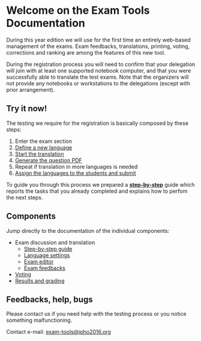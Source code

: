 # Welcome on the Exam Tools Documentation


During this year edition we will use for the first time an entirely web-based management of the exams. Exam feedbacks, translations, printing, voting, corrections and ranking are among the features of this new tool.

During the registration process you will need to confirm that your delegation will join with at least one supported notebook computer, and that you were successfully able to translate the test exams. Note that the organizers will not provide any notebooks or workstations to the delegations (except with prior arrangement).


## Try it now!

The testing we require for the registration is basically composed by these steps:

1. Enter the exam section
1. [Define a new language](language_settings.md)
1. [Start the translation](exam_editor.md)
1. [Generate the question PDF](compile_pdf.md)
1. Repeat if translation in more languages is needed
1. [Assign the languages to the students and submit](assign_exams.md)

To guide you through this process we prepared a [**step-by-step**](step_by_step.md) guide which reports the tasks that you already completed and explains how to perfom the next steps.

## Components

Jump directly to the documentation of the individual components:

* Exam discussion and translation
    * [Step-by-step guide](step_by_step.md)
    * [Language settings](language_settings.md)
    * [Exam editor](exam_editor.md)
    * [Exam feedbacks](exam_feedbacks.md)
* [Voting](voting.md)
* [Results and grading](results_grading.md)


## Feedbacks, help, bugs

Please contact us if you need help with the testing process or you notice something malfunctioning.

Contact e-mail: [exam-tools@ipho2016.org](mailto:exam-tools@ipho2016.org)